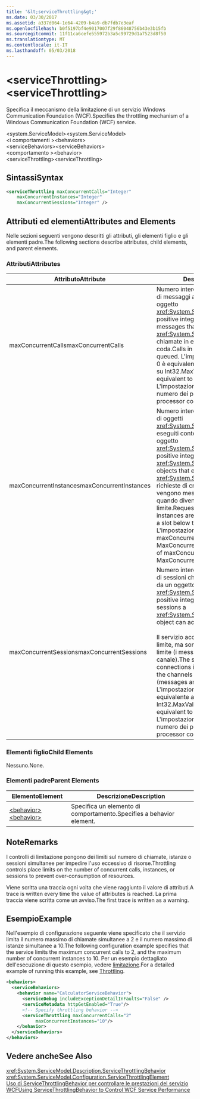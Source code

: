 ```yaml
---
title: '&lt;serviceThrottling&gt;'
ms.date: 03/30/2017
ms.assetid: a337d064-1e64-4209-b4a9-db7fdb7e3eaf
ms.openlocfilehash: b0f5197bf4e9017007f29f86048756b43e3b15fb
ms.sourcegitcommit: 11f11ca6cefe555972b3a5c99729d1a7523d8f50
ms.translationtype: MT
ms.contentlocale: it-IT
ms.lasthandoff: 05/03/2018
---
```

# <a name="ltservicethrottlinggt"></a><span data-ttu-id="5471f-102">&lt;serviceThrottling&gt;</span><span class="sxs-lookup"><span data-stu-id="5471f-102">&lt;serviceThrottling&gt;</span></span>
<span data-ttu-id="5471f-103">Specifica il meccanismo della limitazione di un servizio Windows Communication Foundation (WCF).</span><span class="sxs-lookup"><span data-stu-id="5471f-103">Specifies the throttling mechanism of a Windows Communication Foundation (WCF) service.</span></span>  
  
 <span data-ttu-id="5471f-104">\<system.ServiceModel></span><span class="sxs-lookup"><span data-stu-id="5471f-104">\<system.ServiceModel></span></span>  
<span data-ttu-id="5471f-105">\<i comportamenti ></span><span class="sxs-lookup"><span data-stu-id="5471f-105">\<behaviors></span></span>  
<span data-ttu-id="5471f-106">\<serviceBehaviors></span><span class="sxs-lookup"><span data-stu-id="5471f-106">\<serviceBehaviors></span></span>  
<span data-ttu-id="5471f-107">\<comportamento ></span><span class="sxs-lookup"><span data-stu-id="5471f-107">\<behavior></span></span>  
<span data-ttu-id="5471f-108">\<serviceThrottling></span><span class="sxs-lookup"><span data-stu-id="5471f-108">\<serviceThrottling></span></span>  
  
## <a name="syntax"></a><span data-ttu-id="5471f-109">Sintassi</span><span class="sxs-lookup"><span data-stu-id="5471f-109">Syntax</span></span>  
  
```xml  
<serviceThrottling maxConcurrentCalls="Integer"  
    maxConcurrentInstances="Integer"  
    maxConcurrentSessions="Integer" />  
```  
  
## <a name="attributes-and-elements"></a><span data-ttu-id="5471f-110">Attributi ed elementi</span><span class="sxs-lookup"><span data-stu-id="5471f-110">Attributes and Elements</span></span>  
 <span data-ttu-id="5471f-111">Nelle sezioni seguenti vengono descritti gli attributi, gli elementi figlio e gli elementi padre.</span><span class="sxs-lookup"><span data-stu-id="5471f-111">The following sections describe attributes, child elements, and parent elements.</span></span>  
  
### <a name="attributes"></a><span data-ttu-id="5471f-112">Attributi</span><span class="sxs-lookup"><span data-stu-id="5471f-112">Attributes</span></span>  
  
|<span data-ttu-id="5471f-113">Attributo</span><span class="sxs-lookup"><span data-stu-id="5471f-113">Attribute</span></span>|<span data-ttu-id="5471f-114">Descrizione</span><span class="sxs-lookup"><span data-stu-id="5471f-114">Description</span></span>|  
|---------------|-----------------|  
|<span data-ttu-id="5471f-115">maxConcurrentCalls</span><span class="sxs-lookup"><span data-stu-id="5471f-115">maxConcurrentCalls</span></span>|<span data-ttu-id="5471f-116">Numero intero positivo che limita il numero di messaggi attualmente elaborati in un oggetto <xref:System.ServiceModel.ServiceHost>.</span><span class="sxs-lookup"><span data-stu-id="5471f-116">A positive integer that limits the number of messages that currently process across a <xref:System.ServiceModel.ServiceHost>.</span></span> <span data-ttu-id="5471f-117">Le chiamate in eccesso vengono messe in coda.</span><span class="sxs-lookup"><span data-stu-id="5471f-117">Calls in excess of the limit are queued.</span></span> <span data-ttu-id="5471f-118">L'impostazione di questo valore su 0 è equivalente alla relativa impostazione su Int32.MaxValue.</span><span class="sxs-lookup"><span data-stu-id="5471f-118">Setting this value to 0 is equivalent to setting it to Int32.MaxValue.</span></span> <span data-ttu-id="5471f-119">L'impostazione predefinita è 16 \* il numero dei processori.</span><span class="sxs-lookup"><span data-stu-id="5471f-119">The default is 16 \* processor count.</span></span>|  
|<span data-ttu-id="5471f-120">maxConcurrentInstances</span><span class="sxs-lookup"><span data-stu-id="5471f-120">maxConcurrentInstances</span></span>|<span data-ttu-id="5471f-121">Numero intero positivo che limita il numero di oggetti <xref:System.ServiceModel.InstanceContext> eseguiti contemporaneamente in un oggetto <xref:System.ServiceModel.ServiceHost>.</span><span class="sxs-lookup"><span data-stu-id="5471f-121">A positive integer that limits the number of <xref:System.ServiceModel.InstanceContext> objects that execute at one time across a <xref:System.ServiceModel.ServiceHost>.</span></span> <span data-ttu-id="5471f-122">Le richieste di creare istanze aggiuntive vengono messe in coda e completate quando diventa disponibile uno slot sotto il limite.</span><span class="sxs-lookup"><span data-stu-id="5471f-122">Requests to create additional instances are queued and complete when a slot below the limit becomes available.</span></span> <span data-ttu-id="5471f-123">L'impostazione predefinita è la somma di maxConcurrentSessions più MaxConcurrentCalls</span><span class="sxs-lookup"><span data-stu-id="5471f-123">The default is the sum of maxConcurrentSessions and MaxConcurrentCalls</span></span>|  
|<span data-ttu-id="5471f-124">maxConcurrentSessions</span><span class="sxs-lookup"><span data-stu-id="5471f-124">maxConcurrentSessions</span></span>|<span data-ttu-id="5471f-125">Numero intero positivo che limita il numero di sessioni che possono essere accettate da un oggetto <xref:System.ServiceModel.ServiceHost>.</span><span class="sxs-lookup"><span data-stu-id="5471f-125">A positive integer that limits the number of sessions a <xref:System.ServiceModel.ServiceHost> object can accept.</span></span><br /><br /> <span data-ttu-id="5471f-126">Il servizio accetterà le connessioni oltre il limite, ma sono attivi solo i canali sotto il limite (i messaggi vengono letti dal canale).</span><span class="sxs-lookup"><span data-stu-id="5471f-126">The service will accept connections in excess of the limit, but only the channels below the limit are active (messages are read from the channel).</span></span> <span data-ttu-id="5471f-127">L'impostazione di questo valore su 0 è equivalente alla relativa impostazione su Int32.MaxValue.</span><span class="sxs-lookup"><span data-stu-id="5471f-127">Setting this value to 0 is equivalent to setting it to Int32.MaxValue.</span></span> <span data-ttu-id="5471f-128">L'impostazione predefinita è 100 \* il numero dei processori.</span><span class="sxs-lookup"><span data-stu-id="5471f-128">The default is 100 \* processor count.</span></span>|  
  
### <a name="child-elements"></a><span data-ttu-id="5471f-129">Elementi figlio</span><span class="sxs-lookup"><span data-stu-id="5471f-129">Child Elements</span></span>  
 <span data-ttu-id="5471f-130">Nessuno.</span><span class="sxs-lookup"><span data-stu-id="5471f-130">None.</span></span>  
  
### <a name="parent-elements"></a><span data-ttu-id="5471f-131">Elementi padre</span><span class="sxs-lookup"><span data-stu-id="5471f-131">Parent Elements</span></span>  
  
|<span data-ttu-id="5471f-132">Elemento</span><span class="sxs-lookup"><span data-stu-id="5471f-132">Element</span></span>|<span data-ttu-id="5471f-133">Descrizione</span><span class="sxs-lookup"><span data-stu-id="5471f-133">Description</span></span>|  
|-------------|-----------------|  
|[<span data-ttu-id="5471f-134">\<behavior></span><span class="sxs-lookup"><span data-stu-id="5471f-134">\<behavior></span></span>](../../../../../docs/framework/configure-apps/file-schema/wcf/behavior-of-endpointbehaviors.md)|<span data-ttu-id="5471f-135">Specifica un elemento di comportamento.</span><span class="sxs-lookup"><span data-stu-id="5471f-135">Specifies a behavior element.</span></span>|  
  
## <a name="remarks"></a><span data-ttu-id="5471f-136">Note</span><span class="sxs-lookup"><span data-stu-id="5471f-136">Remarks</span></span>  
 <span data-ttu-id="5471f-137">I controlli di limitazione pongono dei limiti sul numero di chiamate, istanze o sessioni simultanee per impedire l'uso eccessivo di risorse.</span><span class="sxs-lookup"><span data-stu-id="5471f-137">Throttling controls place limits on the number of concurrent calls, instances, or sessions to prevent over-consumption of resources.</span></span>  
  
 <span data-ttu-id="5471f-138">Viene scritta una traccia ogni volta che viene raggiunto il valore di attributi.</span><span class="sxs-lookup"><span data-stu-id="5471f-138">A trace is written every time the value of attributes is reached.</span></span> <span data-ttu-id="5471f-139">La prima traccia viene scritta come un avviso.</span><span class="sxs-lookup"><span data-stu-id="5471f-139">The first trace is written as a warning.</span></span>  
  
## <a name="example"></a><span data-ttu-id="5471f-140">Esempio</span><span class="sxs-lookup"><span data-stu-id="5471f-140">Example</span></span>  
 <span data-ttu-id="5471f-141">Nell'esempio di configurazione seguente viene specificato che il servizio limita il numero massimo di chiamate simultanee a 2 e il numero massimo di istanze simultanee a 10.</span><span class="sxs-lookup"><span data-stu-id="5471f-141">The following configuration example specifies that the service limits the maximum concurrent calls to 2, and the maximum number of concurrent instances to 10.</span></span> <span data-ttu-id="5471f-142">Per un esempio dettagliato dell'esecuzione di questo esempio, vedere [limitazione](../../../../../docs/framework/wcf/samples/throttling.md).</span><span class="sxs-lookup"><span data-stu-id="5471f-142">For a detailed example of running this example, see [Throttling](../../../../../docs/framework/wcf/samples/throttling.md).</span></span>  
  
```xml  
<behaviors>   
  <serviceBehaviors>   
    <behavior name="CalculatorServiceBehavior">   
      <serviceDebug includeExceptionDetailInFaults="False" />   
      <serviceMetadata httpGetEnabled="True"/>   
      <!-- Specify throttling behavior -->  
      <serviceThrottling maxConcurrentCalls="2"   
           maxConcurrentInstances="10"/>   
    </behavior>  
  </serviceBehaviors>  
</behaviors>  
```  
  
## <a name="see-also"></a><span data-ttu-id="5471f-143">Vedere anche</span><span class="sxs-lookup"><span data-stu-id="5471f-143">See Also</span></span>  
 <xref:System.ServiceModel.Description.ServiceThrottlingBehavior>  
 <xref:System.ServiceModel.Configuration.ServiceThrottlingElement>  
 [<span data-ttu-id="5471f-144">Uso di ServiceThrottlingBehavior per controllare le prestazioni del servizio WCF</span><span class="sxs-lookup"><span data-stu-id="5471f-144">Using ServiceThrottlingBehavior to Control WCF Service Performance</span></span>](../../../../../docs/framework/wcf/feature-details/using-servicethrottlingbehavior-to-control-wcf-service-performance.md)

